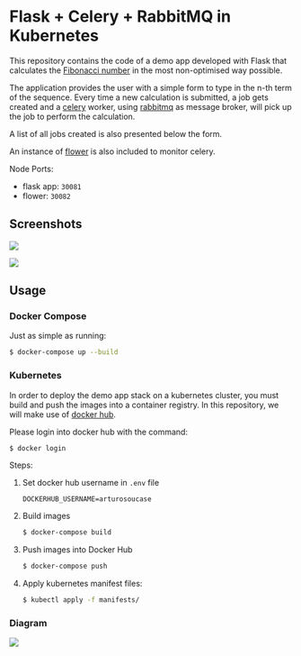 # Flask + Celery + RabbitMQ in Kubernetes
This repository contains the code of a demo app developed with Flask that calculates the [Fibonacci number](https://en.wikipedia.org/wiki/Fibonacci_number) in the most non-optimised way possible. 

The application provides the user with a simple form to type in the n-th term of the sequence. Every time a new calculation is submitted, a job gets created and a [celery](https://github.com/celery/celery) worker, using [rabbitmq](https://www.rabbitmq.com) as message broker,  will pick up the job to perform the calculation. 

A list of all jobs created is also presented below the form. 

An instance of [flower](https://github.com/mher/flower) is also included to monitor celery. 

Node Ports: 

- flask app: `30081`
- flower: `30082`



## Screenshots

![](https://github.com/asoucase/flask-celery-kubernetes-example/blob/master/.github/images/screenshot_01.png?raw=true)

![](https://github.com/asoucase/flask-celery-kubernetes-example/blob/master/.github/images/screenshot_01.png?raw=true)


## Usage

### Docker Compose

Just as simple as running:

```bash
$ docker-compose up --build
```



### Kubernetes

In order to deploy the demo app stack on a kubernetes cluster, you must build and push the images into a container registry. In this repository, we will make use of [docker hub](https://hub.docker.com).

Please login into docker hub with the command:

```bash
$ docker login
```



Steps:

1. Set docker hub username in `.env` file

    ```
    DOCKERHUB_USERNAME=arturosoucase
    ```

2. Build images

      ```bash
    $ docker-compose build
      ```

3. Push images into Docker Hub

      ```bash
    $ docker-compose push
      ```

4. Apply kubernetes manifest files:

    ```bash
    $ kubectl apply -f manifests/
    ```
   
### Diagram

![](https://github.com/asoucase/flask-celery-kubernetes-example/blob/master/.github/images/k8s-diagram.svg?raw=true)
